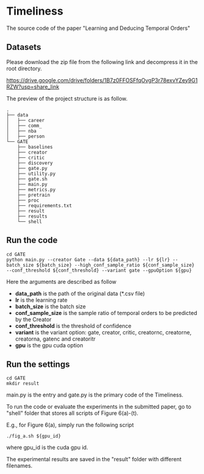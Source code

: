 # Timeliness
The source code of the paper "Learning and Deducing Temporal Orders"

## Datasets

Please download the zip file from the following link and decompress it in the root directory.

https://drive.google.com/drive/folders/1B7z0FFOSFfqOvgP3r78exvYZey9G1RZW?usp=share_link


The preview of the project structure is as follow.

```
.
├── data
│   ├── career
│   ├── comm_
│   ├── nba
│   ├── person
└── GATE
    ├── baselines
    ├── creator
    ├── critic
    ├── discovery
    ├── gate.py
    ├── utility.py
    ├── gate.sh
    ├── main.py
    ├── metrics.py
    ├── pretrain
    ├── proc
    ├── requirements.txt
    ├── result
    ├── results
    └── shell
```

## Run the code
```
cd GATE
python main.py --creator Gate --data ${data_path} --lr ${lr} --batch_size ${batch_size} --high_conf_sample_ratio ${conf_sample_size} --conf_threshold ${conf_threshold} --variant gate --gpuOption ${gpu}
```
Here the arguments are described as follow

- **data_path** is the path of the original data (*.csv file)
- **lr** is the learning rate
- **batch_size** is the batch size
- **conf_sample_size** is the sample ratio of temporal orders to be predicted by the Creator
- **conf_threshold** is the threshold of confidence
- **variant** is the variant option: gate, creator, critic, creatornc, creatorne, creatorna, gatenc and creatoritr
- **gpu** is the gpu cuda option


## Run the settings
```
cd GATE
mkdir result
```


main.py is the entry and gate.py is the primary code of the Timeliness.

To run the code or evaluate the experiments in the submitted paper, go to "shell" folder that stores all scripts of Figure 6(a)-(t). 

E.g., for Figure 6(a), simply run the following script
```
./fig_a.sh ${gpu_id}
```
where gpu_id is the cuda gpu id. 

The experimental results are saved in the "result" folder with different filenames.
